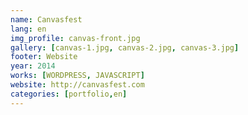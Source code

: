 ```yaml
---
name: Canvasfest
lang: en
img_profile: canvas-front.jpg
gallery: [canvas-1.jpg, canvas-2.jpg, canvas-3.jpg]
footer: Website
year: 2014
works: [WORDPRESS, JAVASCRIPT]
website: http://canvasfest.com
categories: [portfolio,en]
---
```


